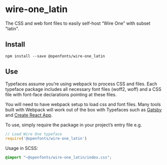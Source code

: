 
# wire-one_latin

The CSS and web font files to easily self-host “Wire One” with subset "latin".

## Install

`npm install --save @openfonts/wire-one_latin`

## Use

Typefaces assume you’re using webpack to process CSS and files. Each typeface
package includes all necessary font files (woff2, woff) and a CSS file with
font-face declarations pointing at these files.

You will need to have webpack setup to load css and font files. Many tools built
with Webpack will work out of the box with Typefaces such as [Gatsby](https://github.com/gatsbyjs/gatsby)
and [Create React App](https://github.com/facebookincubator/create-react-app).

To use, simply require the package in your project’s entry file e.g.

```javascript
// Load Wire One typeface
require('@openfonts/wire-one_latin')
```

Usage in SCSS:
```scss
@import "~@openfonts/wire-one_latin/index.css";
```
